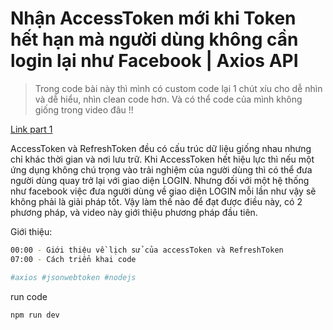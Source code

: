 # Nhận AccessToken mới khi Token hết hạn mà người dùng không cần login lại như Facebook | Axios API

> Trong code bài này thì mình có custom code lại 1 chút xíu cho dễ nhìn và dễ hiểu, nhìn clean code hơn. Và có thể code của mình không giống trong video đâu !!

[Link part 1](https://www.youtube.com/watch?v=7fKjiBcBj3E&list=PLw0w5s5b9NK4y-9LW2F4io6DWQFvaKKEt&index=31)

AccessToken và RefreshToken đều có cấu trúc dữ liệu giống nhau nhưng chỉ khác thời gian và nơi lưu trữ. Khi AccessToken hết hiệu lực thì nếu một ứng dụng không chú trọng vào trải nghiệm của người dùng thì có thể đưa người dùng quay trở lại với giao diện LOGIN. Nhưng đối với một hệ thống như facebook việc đưa người dùng về giao diện LOGIN mỗi lần như vậy sẽ không phải là giải pháp tốt. Vậy làm thế nào để đạt được điều này, có 2 phương pháp, và video này giới thiệu phương pháp đầu tiên.

Giới thiệu:

```bash
00:00 - Giới thiệu về lịch sử của accessToken và RefreshToken
07:00 - Cách triển khai code
```

```bash
#axios #jsonwebtoken #nodejs
```

run code

```bash
npm run dev
```
